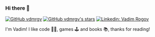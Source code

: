 ### Hi there 👋

[![GitHub vdmrgv][git-badge]][git-url]
[![GitHub vdmrgv's stars][git-stars-badge]][git-url]
[![Linkedin: Vadim Rogov][linkedin-badge]][linkedin-url]

I'm Vadim! I like code 👨‍💻, games 🕹️ and books 📚, thanks for reading!

<!--

[![Twitter: vdmrgv][twitter-badge]][twitter-url]

![Preview](https://media.giphy.com/media/nWbhxlHmzcPJI5OYHh/giphy.gif)

**vdmrgv/vdmrgv** is a ✨ _special_ ✨ repository because its `README.md` (this file) appears on your GitHub profile.

Here are some ideas to get you started:

- 🔭 I’m currently working on ...
- 🌱 I’m currently learning ...
- 👯 I’m looking to collaborate on ...
- 🤔 I’m looking for help with ...
- 💬 Ask me about ...
- 📫 How to reach me: ...
- 😄 Pronouns: ...
- ⚡ Fun fact: ...
-->

[git-badge]: https://img.shields.io/github/followers/vdmrgv?label=follow&style=social
[git-url]: https://github.com/vdmrgv
[git-stars-badge]: https://img.shields.io/github/stars/vdmrgv?affiliations=OWNER%2CCOLLABORATOR&style=social
[twitter-badge]: https://img.shields.io/twitter/follow/vdmrgv?style=social
[twitter-url]: https://twitter.com/vdmrgv
[linkedin-badge]: https://img.shields.io/badge/-Vadim%20Rogov-blue?style=flat-square&logo=Linkedin&logoColor=white&link=https://www.linkedin.com/in/vadim-rogov-5809ba199/
[linkedin-url]: https://www.linkedin.com/in/vadim-rogov-5809ba199/
